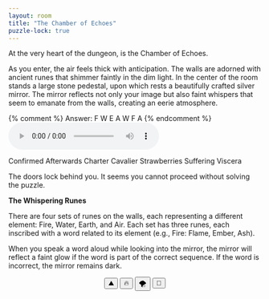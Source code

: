 ```yaml
---
layout: room
title: "The Chamber of Echoes"
puzzle-lock: true
---
```


At the very heart of the dungeon, is the Chamber of Echoes.

As you enter, the air feels thick with anticipation. The walls are adorned with ancient runes that shimmer faintly in the dim light. In the center of the room stands a large stone pedestal, upon which rests a beautifully crafted silver mirror. The mirror reflects not only your image but also faint whispers that seem to emanate from the walls, creating an eerie atmosphere.

{% comment %}
Answer: F W E A W F A
{% endcomment %}
<audio controls>
  <source src="{{ '/assets/audio/whispers.wav' | relative_url }}" type="audio/wav">
   Your browser does not support the audio. However, it does appear there's a scroll nearby instead.

   <div class="scroll">
      Confirmed
      Afterwards
      Charter
      Cavalier
      Strawberries
      Suffering
      Viscera
   </div>
</audio>

The doors lock behind you. It seems you cannot proceed without solving the puzzle.

<p class="puzzle" data-puzzle-name="The Whispering Runes">
<b>The Whispering Runes</b>

There are four sets of runes on the walls, each representing a different element: Fire, Water, Earth, and Air. Each set has three runes, each inscribed with a word related to its element (e.g., Fire: Flame, Ember, Ash).

When you speak a word aloud while looking into the mirror, the mirror will reflect a faint glow if the word is part of the correct sequence. If the word is incorrect, the mirror remains dark.
<div style="text-align:center">
    <button>⛰️</button>
    <button>🔥</button>
    <button>🌪️</button>
    <button>🌊</button>
</div>
<p id="message"></p>

<script>
    const correctOrder = ['⛰️', '🔥', '🌪️', '🌊', '🔥', '🌊', '🌪️'];
    let userOrder = [];

    const buttons = document.querySelectorAll('button');
    buttons.forEach(button => {
        button.addEventListener('click', () => {
            userOrder.push(button.textContent);
            checkOrder();
        });
    });

    function checkOrder() {
        const currentIndex = userOrder.length - 1;
        if (userOrder[currentIndex] !== correctOrder[currentIndex]) {
            document.getElementById('message').textContent = 'Wrong order! Try again.';
            userOrder = []; // Reset the order
        } else if (userOrder.length === correctOrder.length) {
            document.getElementById('message').textContent = 'Correct order! Well done!';
        } else {
            document.getElementById('message').textContent = 'Keep going...';
        }
    }
</script>

</p>
